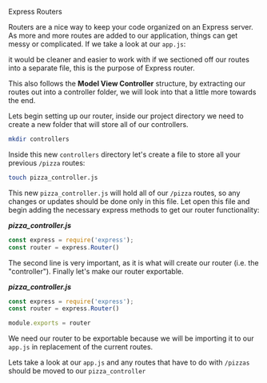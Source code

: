 Express Routers 

Routers are a nice way to keep your code organized on an Express server. As more and more routes are added to our application, things can get messy or complicated. If we take a look at our `app.js`:

<!-- show code -->

it would be cleaner and easier to work with if we sectioned off our routes into a separate file, this is the purpose of Express router.

This also follows the **Model View Controller** structure, by extracting our routes out into a controller folder, we will look into that a little more towards the end.

Lets begin setting up our router, inside our project directory we need to create a new folder that will store all of our controllers.

```bash 
mkdir controllers
```

Inside this new `controllers` directory let's create a file to store all your previous `/pizza` routes:

```bash
touch pizza_controller.js
```

This new `pizza_controller.js` will hold all of our `/pizza` routes, so any changes or updates should be done only in this file. Let open this file and begin adding the necessary express methods to get our router functionality:

***pizza_controller.js***
```javascript
const express = require('express'); 
const router = express.Router()
```

The second line is very important, as it is what will create our router (i.e. the "controller"). Finally let's make our router exportable. 

***pizza_controller.js***
```javascript
const express = require('express'); 
const router = express.Router()

module.exports = router
```
We need our router to be exportable because we will be importing it to our `app.js` in replacement of the current routes. 

Lets take a look at our `app.js` and any routes that have to do with `/pizzas` should be moved to our `pizza_controller`